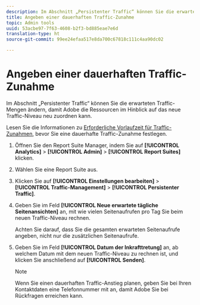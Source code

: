 ```yaml
---
description: Im Abschnitt „Persistenter Traffic“ können Sie die erwarteten Traffic-Mengen ändern, damit Adobe die Ressourcen im Hinblick auf das neue Traffic-Niveau neu zuordnen kann.
title: Angeben einer dauerhaften Traffic-Zunahme
topic: Admin tools
uuid: 53acbe97-7f63-4608-b2f3-bd885eae7e6d
translation-type: ht
source-git-commit: 99ee24efaa517e8da700c67818c111c4aa90dc02

---
```



# Angeben einer dauerhaften Traffic-Zunahme

Im Abschnitt „Persistenter Traffic“ können Sie die erwarteten Traffic-Mengen ändern, damit Adobe die Ressourcen im Hinblick auf das neue Traffic-Niveau neu zuordnen kann.

Lesen Sie die Informationen zu [Erforderliche Vorlaufzeit für Traffic-Zunahmen](/help/admin/c-traffic-management/traffic-lead-time.md), bevor Sie eine dauerhafte Traffic-Zunahme festlegen.

1. Öffnen Sie den Report Suite Manager, indem Sie auf **[!UICONTROL Analytics]** > **[!UICONTROL Admin]** > **[!UICONTROL Report Suites]** klicken.
1. Wählen Sie eine Report Suite aus.
1. Klicken Sie auf **[!UICONTROL Einstellungen bearbeiten]** > **[!UICONTROL Traffic-Management]** > **[!UICONTROL Persistenter Traffic]**.
1. Geben Sie im Feld **[!UICONTROL Neue erwartete tägliche Seitenansichten]** an, mit wie vielen Seitenaufrufen pro Tag Sie beim neuen Traffic-Niveau rechnen.

   Achten Sie darauf, dass Sie die gesamten erwarteten Seitenaufrufe angeben, nicht nur die zusätzlichen Seitenaufrufe.
1. Geben Sie im Feld **[!UICONTROL Datum der Inkrafttretung]** an, ab welchem Datum mit dem neuen Traffic-Niveau zu rechnen ist, und klicken Sie anschließend auf **[!UICONTROL Senden]**.

   >[!NOTE]
   >
   >Wenn Sie einen dauerhaften Traffic-Anstieg planen, geben Sie bei Ihren Kontaktdaten eine Telefonnummer mit an, damit Adobe Sie bei Rückfragen erreichen kann.

